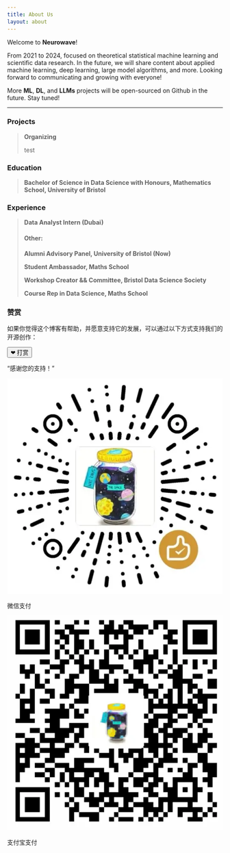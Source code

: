 ```yaml
---
title: About Us
layout: about
---
```


Welcome to **Neurowave**!

From 2021 to 2024, focused on theoretical statistical machine learning and scientific data research. In the future, we will share content about applied machine learning, deep learning, large model algorithms, and more. Looking forward to communicating and growing with everyone!

More **ML**, **DL**, and **LLMs** projects will be open-sourced on Github in the future. Stay tuned!

--- 
### Projects

>**Organizing**
>
>test
>


### Education

>**Bachelor of Science in Data Science with Honours, Mathematics School, University of Bristol**  


### Experience

>**Data Analyst Intern (Dubai)**
>
>#### Other:
>
>**Alumni Advisory Panel, University of Bristol (Now)**
>
>**Student Ambassador, Maths School**
>
>**Workshop Creator && Committee, Bristol Data Science Society** 
>
>**Course Rep in Data Science, Maths School**   

 


### 赞赏

如果你觉得这个博客有帮助，并愿意支持它的发展，可以通过以下方式支持我们的开源创作：
<!-- 添加打赏模块 -->
<div class="reward-container">
  <button id="rewardBtn" class="reward-btn">❤ 打赏</button>
  <p class="tea">“感谢您的支持！”</p>
  <div id="rewardImgContainer" class="reward-img-container">
    <div class="singleImgContainer">
      <img id="wechatImg" class="reward-img" src="/img/wechatpay.webp" alt="微信二维码">
      <p class="wechatPay">微信支付</p>
    </div>
    <div class="singleImgContainer">
      <img id="alipayImg" class="reward-img" src="/img/alipay.webp" alt="支付宝二维码">
      <p class="aliPay">支付宝支付</p>
    </div>
  </div>
</div>
